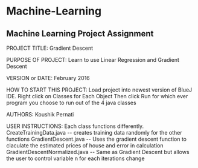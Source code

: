 # Machine-Learning
Machine Learning Project Assignment
------------------------------------------------------------------------

PROJECT TITLE: Gradient Descent

PURPOSE OF PROJECT: Learn to use Linear Regression and Gradient Descent

VERSION or DATE: February 2016

HOW TO START THIS PROJECT: 
Load project into newest version of BlueJ IDE.
Right click on Classes for Each Object
Then click Run for which ever program you choose to run out of the 4 java classes

AUTHORS: Koushik Pernati

USER INSTRUCTIONS:
Each class functions differently.
CreateTrainingData.java -- creates training data randomly for the other functions
GradientDescent.java -- Uses the gradient descent function to claculate the estimated prices of house and error in calculation
GradientDescentNormalized.java -- Same as Gradient Descent but allows the user to control variable n for each iterations change
